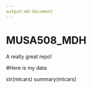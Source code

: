 ```yaml
---
output:md-document
---
```

# MUSA508_MDH
A really great repo! 


#Here is my data

str(mtcars)
summary(mtcars)
